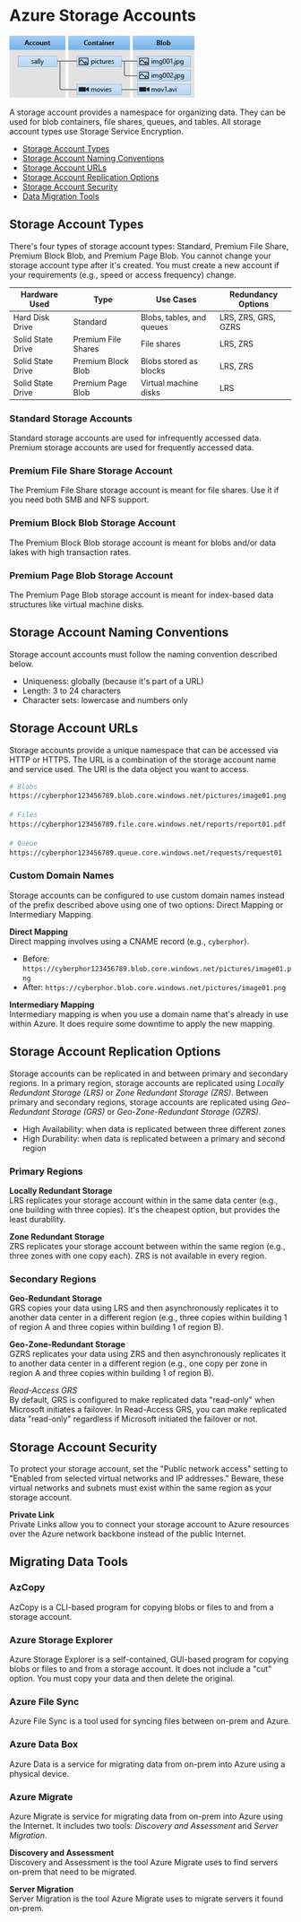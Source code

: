 # Azure Storage Accounts
![azure-blobs.png](/cloud/azure/services/storage/types/unstructured-data/blobs/azure-blobs.png)

A storage account provides a namespace for organizing data. They can be used for blob containers, file shares, queues, and tables. All storage account types use Storage Service Encryption. 
* [Storage Account Types](#storage-account-types)
* [Storage Account Naming Conventions](#storage-account-naming-conventions)
* [Storage Account URLs](#storage-account-urls)
* [Storage Account Replication Options](#storage-account-replication-options)
* [Storage Account Security](#storage-account-security)
* [Data Migration Tools](#data-migration-tools)

## Storage Account Types
There's four types of storage account types: Standard, Premium File Share, Premium Block Blob, and Premium Page Blob. You cannot change your storage account type after it's created. You must create a new account if your requirements (e.g., speed or access frequency) change. 

| Hardware Used     | Type                | Use Cases                        | Redundancy Options  |
| ----------------- | ------------------- | -------------------------------- | ------------------- |
| Hard Disk Drive   | Standard            | Blobs, tables, and queues        | LRS, ZRS, GRS, GZRS |
| Solid State Drive | Premium File Shares | File shares                      | LRS, ZRS            |
| Solid State Drive | Premium Block Blob  | Blobs stored as blocks           | LRS, ZRS            |
| Solid State Drive | Premium Page Blob   | Virtual machine disks            | LRS                 |

### Standard Storage Accounts
Standard storage accounts are used for infrequently accessed data. Premium storage accounts are used for frequently accessed data.

### Premium File Share Storage Account
The Premium File Share storage account is meant for file shares. Use it if you need both SMB and NFS support.

### Premium Block Blob Storage Account
The Premium Block Blob storage account is meant for blobs and/or data lakes with high transaction rates. 

### Premium Page Blob Storage Account
The Premium Page Blob storage account is meant for index-based data structures like virtual machine disks. 

## Storage Account Naming Conventions  
Storage account accounts must follow the naming convention described below. 
* Uniqueness: globally (because it's part of a URL)
* Length: 3 to 24 characters
* Character sets: lowercase and numbers only

## Storage Account URLs
Storage accounts provide a unique namespace that can be accessed via HTTP or HTTPS. The URL is a combination of the storage account name and service used. The URI is the data object you want to access.  
```bash
# Blobs
https://cyberphor123456789.blob.core.windows.net/pictures/image01.png

# Files
https://cyberphor123456789.file.core.windows.net/reports/report01.pdf

# Queue
https://cyberphor123456789.queue.core.windows.net/requests/request01
```

### Custom Domain Names
Storage accounts can be configured to use custom domain names instead of the prefix described above using one of two options: Direct Mapping or Intermediary Mapping. 

**Direct Mapping**  
Direct mapping involves using a CNAME record (e.g., `cyberphor`). 
* Before: `https://cyberphor123456789.blob.core.windows.net/pictures/image01.png`
* After: `https://cyberphor.blob.core.windows.net/pictures/image01.png`

**Intermediary Mapping**  
Intermediary mapping is when you use a domain name that's already in use within Azure. It does require some downtime to apply the new mapping. 

## Storage Account Replication Options
Storage accounts can be replicated in and between primary and secondary regions. In a primary region, storage accounts are replicated using *Locally Redundant Storage (LRS)* or *Zone Redundant Storage (ZRS)*. Between primary and secondary regions, storage accounts are replicated using *Geo-Redundant Storage (GRS)* or *Geo-Zone-Redundant Storage (GZRS)*.
* High Availability: when data is replicated between three different zones 
* High Durability: when data is replicated between a primary and second region 

### Primary Regions
**Locally Redundant Storage**    
LRS replicates your storage account within in the same data center (e.g., one building with three copies). It's the cheapest option, but provides the least durability. 

**Zone Redundant Storage**   
ZRS replicates your storage account between within the same region (e.g., three zones with one copy each). ZRS is not available in every region. 

### Secondary Regions
**Geo-Redundant Storage**  
GRS copies your data using LRS and then asynchronously replicates it to another data center in a different region (e.g., three copies within building 1 of region A and three copies within building 1 of region B). 

**Geo-Zone-Redundant Storage**   
GZRS replicates your data using ZRS and then asynchronously replicates it to another data center in a different region (e.g., one copy per zone in region A and three copies within building 1 of region B).

*Read-Access GRS*  
By default, GRS is configured to make replicated data "read-only" when Microsoft initiates a failover. In Read-Access GRS, you can make replicated data "read-only" regardless if Microsoft initiated the failover or not.   

## Storage Account Security
To protect your storage account, set the "Public network access" setting to "Enabled from selected virtual networks and IP addresses." Beware, these virtual networks and subnets must exist within the same region as your storage account. 

**Private Link**  
Private Links allow you to connect your storage account to Azure resources over the Azure network backbone instead of the public Internet.

## Migrating Data Tools
### AzCopy
AzCopy is a CLI-based program for copying blobs or files to and from a storage account. 

### Azure Storage Explorer
Azure Storage Explorer is a self-contained, GUI-based program for copying blobs or files to and from a storage account. It does not include a "cut" option. You must copy your data and then delete the original.

### Azure File Sync
Azure File Sync is a tool used for syncing files between on-prem and Azure. 

### Azure Data Box
Azure Data is a service for migrating data from on-prem into Azure using a physical device. 

### Azure Migrate
Azure Migrate is service for migrating data from on-prem into Azure using the Internet. It includes two tools: *Discovery and Assessment* and *Server Migration*.

**Discovery and Assessment**  
Discovery and Assessment is the tool Azure Migrate uses to find servers on-prem that need to be migrated. 

**Server Migration**  
Server Migration is the tool Azure Migrate uses to migrate servers it found on-prem. 
